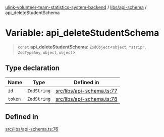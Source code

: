 [ulink-volunteer-team-statistics-system-backend](../wiki/Home) / [libs/api-schema](../wiki/libs.api-schema) / api\_deleteStudentSchema

# Variable: api\_deleteStudentSchema

> `const` **api\_deleteStudentSchema**: `ZodObject`\<`object`, `"strip"`, `ZodTypeAny`, `object`, `object`\>

## Type declaration

| Name | Type | Defined in |
| ------ | ------ | ------ |
| `id` | `ZodString` | [src/libs/api-schema.ts:77](https://github.com/Ulink-Volunteer-Team/statistics-system/blob/main/src/libs/api-schema.ts#L77) |
| `token` | `ZodString` | [src/libs/api-schema.ts:78](https://github.com/Ulink-Volunteer-Team/statistics-system/blob/main/src/libs/api-schema.ts#L78) |

## Defined in

[src/libs/api-schema.ts:76](https://github.com/Ulink-Volunteer-Team/statistics-system/blob/main/src/libs/api-schema.ts#L76)
